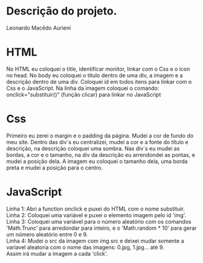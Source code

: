 # Descrição do projeto.
<p>Leonardo Macêdo Aurieni</p>

# HTML
<p>No HTML eu coloquei o title, identificar monitor, linkar com o Css e o icon no head. No body eu coloquei o título dentro de uma div, a imagem e a descrição dentro de uma div. Coloquei id em todos itens para linkar com o Css e o JavaScript. Na linha da imagem coloquei o comando: onclick="substituir()" (função clicar) para linkar no JavaScript</p>

# Css
<p> Primeiro eu zerei o margin e o padding da página. Mudei a cor de fundo do meu site. Dentro das div´s eu centralizei, mudei a cor e a fonte do título e descrição, na descrição coloquei uma sombra. Nas div´s eu mudei as bordas, a cor e o tamanho, na div da descrição eu arrendondei as pontas, e mudei a posição dela. A imagem eu coloquei o tamanho dela, uma borda preta e mudei a posição para o centro.</p>

# JavaScript
<p> Linha 1: Abri a function onclick e puxei do HTML com o nome substituir.<br>
Linha 2: Coloquei uma variável e puxei o elemento imagem pelo id 'img'.<br>
Linha 3: Coloquei uma variável para o número aleatório com os comandos 'Math.Trunc' para arredondar para inteiro, e o 'Math.random * 10' para gerar um número aleatório entre 0 e 9.<br>
Linha 4: Mudei o src da imagem com img.src e deixei mudar somente a varíavel aleatoria com o nome das imagens: 0.jpg, 1.jpg... até 9.<br>
Assim irá mudar a imagem a cada 'click'.</p>
